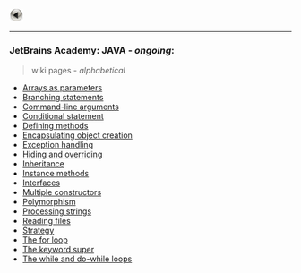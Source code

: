 <a href="https://kamil-jankowski.github.io/"><img src="pictures/button.png" alt="back_icon" width="25"/></a>
<hr>

### JetBrains Academy: JAVA - _ongoing_:
> wiki pages - _alphabetical_

* <a href="https://github.com/Kamil-Jankowski/Learnig-JAVA/wiki/JetBrains-Academy:-Arrays-as-parameters" target="_blank">Arrays as parameters</a>
* <a href="https://github.com/Kamil-Jankowski/Learnig-JAVA/wiki/JetBrains-Academy:-Branching-statements" target="_blank">Branching statements</a>
* <a href="https://github.com/Kamil-Jankowski/Learnig-JAVA/wiki/JetBrains-Academy:-Command-line-arguments" target="_blank">Command-line arguments</a>
* <a href="https://github.com/Kamil-Jankowski/Learnig-JAVA/wiki/JetBrains-Academy:-Conditional-statement" target="_blank">Conditional statement</a>
* <a href="https://github.com/Kamil-Jankowski/Learnig-JAVA/wiki/JetBrains-Academy:-Defining-methods" target="_blank">Defining methods</a>
* <a href="https://github.com/Kamil-Jankowski/Learnig-JAVA/wiki/JetBrains-Academy:-Encapsulating-object-creation" target="_blank">Encapsulating object creation</a>
* <a href="https://github.com/Kamil-Jankowski/Learnig-JAVA/wiki/JetBrains-Academy:-Exception-handling" target="_blank">Exception handling</a>
* <a href="https://github.com/Kamil-Jankowski/Learnig-JAVA/wiki/JetBrains-Academy:-Hiding-and-overriding" target="_blank">Hiding and overriding</a>
* <a href="https://github.com/Kamil-Jankowski/Learnig-JAVA/wiki/JetBrains-Academy:-Inheritance" target="_blank">Inheritance</a>
* <a href="https://github.com/Kamil-Jankowski/Learnig-JAVA/wiki/JetBrains-Academy:-Instance-methods" target="_blank">Instance methods</a>
* <a href="https://github.com/Kamil-Jankowski/Learnig-JAVA/wiki/JetBrains-Academy:-Interfaces" target="_blank">Interfaces</a>
* <a href="https://github.com/Kamil-Jankowski/Learnig-JAVA/wiki/JetBrains-Academy:-Multiple-constructors" target="_blank">Multiple constructors</a>
* <a href="https://github.com/Kamil-Jankowski/Learnig-JAVA/wiki/JetBrains-Academy:-Polymorphism" target="_blank">Polymorphism</a>
* <a href="https://github.com/Kamil-Jankowski/Learnig-JAVA/wiki/JetBrains-Academy:-Processing-strings" target="_blank">Processing strings</a>
* <a href="https://github.com/Kamil-Jankowski/Learnig-JAVA/wiki/JetBrains-Academy:-Reading-files" target="_blank">Reading files</a>
* <a href="https://github.com/Kamil-Jankowski/Learnig-JAVA/wiki/JetBrains-Academy:-Strategy" target="_blank">Strategy</a>
* <a href="https://github.com/Kamil-Jankowski/Learnig-JAVA/wiki/JetBrains-Academy:-The-for-loop" target="_blank">The for loop</a>
* <a href="https://github.com/Kamil-Jankowski/Learnig-JAVA/wiki/JetBrains-Academy:-The-keyword-super" target="_blank">The keyword super</a>
* <a href="https://github.com/Kamil-Jankowski/Learnig-JAVA/wiki/JetBrains-Academy:-while-&-do-while" target="_blank">The while and do-while loops</a>
